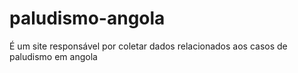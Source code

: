 # paludismo-angola
É um site responsável por coletar dados relacionados aos casos de paludismo em angola
